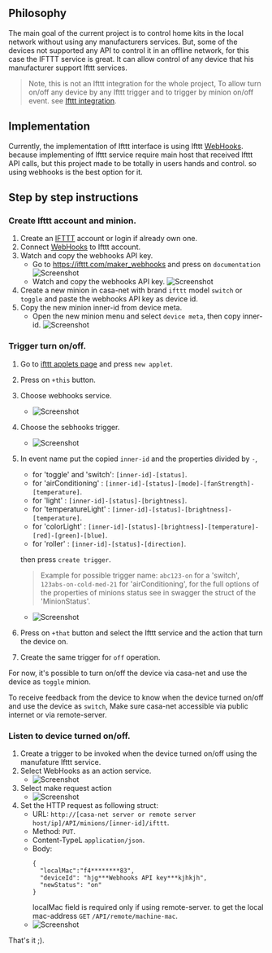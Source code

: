 ## Philosophy
The main goal of the current project is to control home kits in the local network without using any manufacturers services.
But, some of the devices not supported any API to control it in an offline network, for this case the IFTTT service is great.
It can allow control of any device that his manufacturer support Ifttt services.

> Note, this is not an Ifttt integration for the whole project,
To allow  turn on/off any device by any Ifttt trigger and to trigger by minion on/off event. see [Ifttt integration](../../../../README.md#ifttt-integration). 

## Implementation
Currently, the implementation of Ifttt interface is using Ifttt [WebHooks](https://ifttt.com/maker_webhooks).
because implementing of Ifttt service require main host that received Ifttt API calls,
but this project made to be totally in users hands and control. so using webhooks is the best option for it.

## Step by step instructions

### Create Ifttt account and minion.
1) Create an [IFTTT](https://ifttt.com/) account or login if already own one.
1) Connect [WebHooks](https://ifttt.com/maker_webhooks) to Ifttt account.
1) Watch and copy the webhooks API key.
    - Go to https://ifttt.com/maker_webhooks and press on `documentation`
        ![Screenshot](../../../../screenshots/ifttt/go-to-webhooks-documentation.PNG)
    - Watch and copy the webhooks API key.
        ![Screenshot](../../../../docs/screenshots/ifttt/watch-webhooks-api-key.PNG)
1) Create a new minion in casa-net with brand `ifttt` model `switch` or `toggle` and paste the webhooks API key as device id.
1) Copy the new minion inner-id from device meta.
    - Open the new minion menu and select `device meta`, then copy inner-id.
        ![Screenshot](../../../../docs/screenshots/ifttt/copy-inner-id.PNG)

### Trigger turn on/off.
1) Go to [ifttt applets page](https://ifttt.com/my_applets) and press `new applet`.
1) Press on `+this` button.
1) Choose webhooks service. 
    - ![Screenshot](../../../../docs/screenshots/ifttt/choose-webhooks-service.PNG)
1) Choose the sebhooks trigger. 
    - ![Screenshot](../../../../docs/screenshots/ifttt/choose-webhooks-trigger.PNG)
1) In event name put the copied `inner-id` and the properties divided by `-`, 
    - for 'toggle' and 'switch': `[inner-id]-[status]`.
    - for 'airConditioning' : `[inner-id]-[status]-[mode]-[fanStrength]-[temperature]`.
    - for 'light' : `[inner-id]-[status]-[brightness]`.
    - for 'temperatureLight' : `[inner-id]-[status]-[brightness]-[temperature]`.
    - for 'colorLight' : `[inner-id]-[status]-[brightness]-[temperature]-[red]-[green]-[blue]`.
    - for 'roller' : `[inner-id]-[status]-[direction]`.

    then press `create trigger`.
    > Example for possible trigger name: `abc123-on` for a 'switch', `123abs-on-cold-med-21` for 'airConditioning', for the full options of the properties of minions status see in swagger the struct of the 'MinionStatus'. 
    - ![Screenshot](../../../../docs/screenshots/ifttt/put-interface-trigger-name.PNG)
1) Press on `+that` button and select the Ifttt service and the action that turn the device on.
1) Create the same trigger for `off` operation.

For now, it's possible to turn on/off the device via casa-net and use the device as `toggle` minion.

To receive feedback from the device to know when the device turned on/off and use the device as `switch`,
Make sure casa-net accessible via public internet or via remote-server.

### Listen to device turned on/off.
1) Create a trigger to be invoked when the device turned on/off using the manufature Ifttt service.
1) Select WebHooks as an action service.
    - ![Screenshot](../../../../docs/screenshots/ifttt/select-action-service.PNG)
 1) Select make request action
    - ![Screenshot](../../../../docs/screenshots/ifttt/choose-action.PNG)
 1) Set the HTTP request as following struct:
    - URL: `http://[casa-net server or remote server host/ip]/API/minions/[inner-id]/ifttt`.
    - Method: `PUT`.
    - Content-TypeL `application/json`.
    - Body: 
      ```
      { 
        "localMac":"f4********83",
        "deviceId": "hjg***Webhooks API key***kjhkjh",
        "newStatus": "on" 
      }
      ```
      localMac field is required only if using remote-server. to get the local mac-address `GET` `/API/remote/machine-mac`.
     - ![Screenshot](../../../../docs/screenshots/ifttt/interface-request.PNG)

That's it ;).
